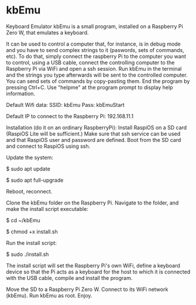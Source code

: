 # kbEmu
 Keyboard Emulator
kbEmu is a small program, installed on a Raspberry Pi Zero W, that emulates a keyboard.

It can be used to control a computer that, for instance, is in debug mode and you have to send complex strings to it (paswords, sets of commands, etc).
To do that, simply connect the raspberry Pi to the computer you want to control, using a USB cable, connect the controlling computer to the Raspberry Pi via WiFi and open a ssh session.
Run kbEmu in the terminal and the strings you type afterwards will be sent to the controlled computer. You can send sets of commands by copy-pasting them.
End the program by pressing Ctrl+C. Use "helpme" at the program prompt to display help information.

Default Wifi data:
SSID: kbEmu
Pass: kbEmuStart

Default IP to connect to the Raspberry Pi: 192.168.11.1

Installation (do it on an ordinary RaspberryPi):
Install RaspiOS on a SD card (RaspiOS Lite will be sufficient.) Make sure that ssh service can be used and that RaspiOS user and password are defined.
Boot from the SD card and connect to RaspiOS using ssh.

Update the system:

$ sudo apt update

$ sudo apt full-upgrade

Reboot, reconnect.

Clone the kbEmu folder on the Raspberry Pi. Navigate to the folder, and make the install script executable:

$ cd ~/kbEmu

$ chmod +x install.sh

Run the install script:

$ sudo ./install.sh

The install script will set the Raspberry Pi's own WiFi, define a keyboard device so that the Pi acts as a keyboard for the host to which it is connected with the USB cable, compile and install the program.

Move the SD to a Raspberry Pi Zero W. Connect to its WiFi network (kbEmu).
Run kbEmu as root.
Enjoy.
